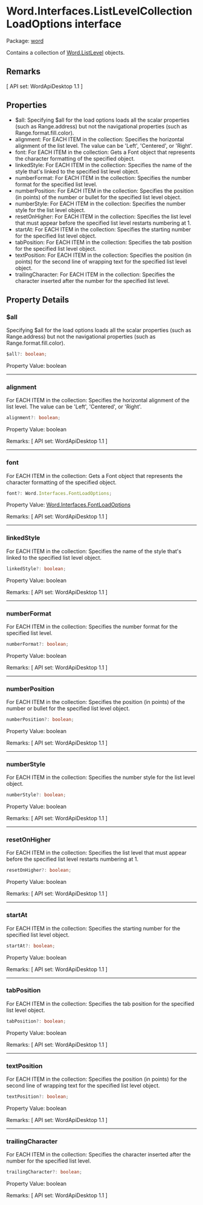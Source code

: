 # Word.Interfaces.ListLevelCollectionLoadOptions interface

Package: [word](/en-us/javascript/api/word)

Contains a collection of [Word.ListLevel](/en-us/javascript/api/word/word.listlevel) objects.

## Remarks

[ API set: WordApiDesktop 1.1 ]

## Properties

- $all: Specifying $all for the load options loads all the scalar properties (such as Range.address) but not the navigational properties (such as Range.format.fill.color).
- alignment: For EACH ITEM in the collection: Specifies the horizontal alignment of the list level. The value can be 'Left', 'Centered', or 'Right'.
- font: For EACH ITEM in the collection: Gets a Font object that represents the character formatting of the specified object.
- linkedStyle: For EACH ITEM in the collection: Specifies the name of the style that's linked to the specified list level object.
- numberFormat: For EACH ITEM in the collection: Specifies the number format for the specified list level.
- numberPosition: For EACH ITEM in the collection: Specifies the position (in points) of the number or bullet for the specified list level object.
- numberStyle: For EACH ITEM in the collection: Specifies the number style for the list level object.
- resetOnHigher: For EACH ITEM in the collection: Specifies the list level that must appear before the specified list level restarts numbering at 1.
- startAt: For EACH ITEM in the collection: Specifies the starting number for the specified list level object.
- tabPosition: For EACH ITEM in the collection: Specifies the tab position for the specified list level object.
- textPosition: For EACH ITEM in the collection: Specifies the position (in points) for the second line of wrapping text for the specified list level object.
- trailingCharacter: For EACH ITEM in the collection: Specifies the character inserted after the number for the specified list level.

## Property Details

### $all

Specifying $all for the load options loads all the scalar properties (such as Range.address) but not the navigational properties (such as Range.format.fill.color).

```typescript
$all?: boolean;
```

Property Value: boolean

---

### alignment

For EACH ITEM in the collection: Specifies the horizontal alignment of the list level. The value can be 'Left', 'Centered', or 'Right'.

```typescript
alignment?: boolean;
```

Property Value: boolean

Remarks: [ API set: WordApiDesktop 1.1 ]

---

### font

For EACH ITEM in the collection: Gets a Font object that represents the character formatting of the specified object.

```typescript
font?: Word.Interfaces.FontLoadOptions;
```

Property Value: [Word.Interfaces.FontLoadOptions](/en-us/javascript/api/word/word.interfaces.fontloadoptions)

Remarks: [ API set: WordApiDesktop 1.1 ]

---

### linkedStyle

For EACH ITEM in the collection: Specifies the name of the style that's linked to the specified list level object.

```typescript
linkedStyle?: boolean;
```

Property Value: boolean

Remarks: [ API set: WordApiDesktop 1.1 ]

---

### numberFormat

For EACH ITEM in the collection: Specifies the number format for the specified list level.

```typescript
numberFormat?: boolean;
```

Property Value: boolean

Remarks: [ API set: WordApiDesktop 1.1 ]

---

### numberPosition

For EACH ITEM in the collection: Specifies the position (in points) of the number or bullet for the specified list level object.

```typescript
numberPosition?: boolean;
```

Property Value: boolean

Remarks: [ API set: WordApiDesktop 1.1 ]

---

### numberStyle

For EACH ITEM in the collection: Specifies the number style for the list level object.

```typescript
numberStyle?: boolean;
```

Property Value: boolean

Remarks: [ API set: WordApiDesktop 1.1 ]

---

### resetOnHigher

For EACH ITEM in the collection: Specifies the list level that must appear before the specified list level restarts numbering at 1.

```typescript
resetOnHigher?: boolean;
```

Property Value: boolean

Remarks: [ API set: WordApiDesktop 1.1 ]

---

### startAt

For EACH ITEM in the collection: Specifies the starting number for the specified list level object.

```typescript
startAt?: boolean;
```

Property Value: boolean

Remarks: [ API set: WordApiDesktop 1.1 ]

---

### tabPosition

For EACH ITEM in the collection: Specifies the tab position for the specified list level object.

```typescript
tabPosition?: boolean;
```

Property Value: boolean

Remarks: [ API set: WordApiDesktop 1.1 ]

---

### textPosition

For EACH ITEM in the collection: Specifies the position (in points) for the second line of wrapping text for the specified list level object.

```typescript
textPosition?: boolean;
```

Property Value: boolean

Remarks: [ API set: WordApiDesktop 1.1 ]

---

### trailingCharacter

For EACH ITEM in the collection: Specifies the character inserted after the number for the specified list level.

```typescript
trailingCharacter?: boolean;
```

Property Value: boolean

Remarks: [ API set: WordApiDesktop 1.1 ]